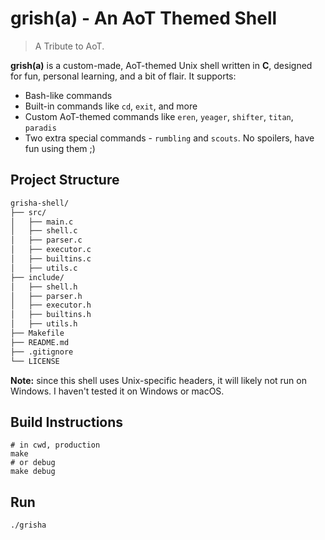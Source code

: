 # grish(a) - An AoT Themed Shell

> A Tribute to AoT.

**grish(a)** is a custom-made, AoT-themed Unix shell written in **C**, designed for fun, personal learning, and a bit of flair. It supports:

- Bash-like commands
- Built-in commands like `cd`, `exit`, and more
- Custom AoT-themed commands like `eren`, `yeager`, `shifter`, `titan`, `paradis`
- Two extra special commands - `rumbling` and `scouts`. No spoilers, have fun using them ;) 


## Project Structure

```bash
grisha-shell/
├── src/
│   ├── main.c              
│   ├── shell.c             
│   ├── parser.c            
│   ├── executor.c          
│   ├── builtins.c          
│   ├── utils.c             
├── include/
│   ├── shell.h
│   ├── parser.h
│   ├── executor.h
│   ├── builtins.h
│   ├── utils.h
├── Makefile
├── README.md
├── .gitignore
└── LICENSE
```

**Note:** since this shell uses Unix-specific headers, it will likely not run on Windows. I haven't tested it on Windows or macOS.

## Build Instructions

    # in cwd, production
    make
    # or debug
    make debug

## Run

    ./grisha

